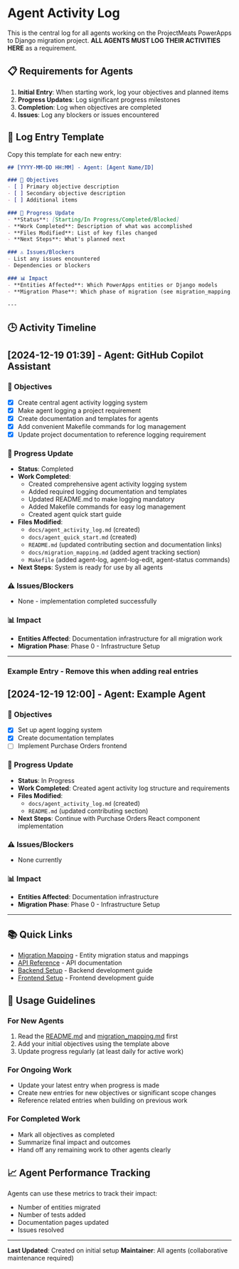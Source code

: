 # Agent Activity Log

This is the central log for all agents working on the ProjectMeats PowerApps to Django migration project. **ALL AGENTS MUST LOG THEIR ACTIVITIES HERE** as a requirement.

## 📋 Requirements for Agents

1. **Initial Entry**: When starting work, log your objectives and planned items
2. **Progress Updates**: Log significant progress milestones
3. **Completion**: Log when objectives are completed
4. **Issues**: Log any blockers or issues encountered

## 📝 Log Entry Template

Copy this template for each new entry:

```markdown
## [YYYY-MM-DD HH:MM] - Agent: [Agent Name/ID]

### 🎯 Objectives
- [ ] Primary objective description
- [ ] Secondary objective description
- [ ] Additional items

### 🔄 Progress Update
- **Status**: [Starting/In Progress/Completed/Blocked]
- **Work Completed**: Description of what was accomplished
- **Files Modified**: List of key files changed
- **Next Steps**: What's planned next

### ⚠️ Issues/Blockers
- List any issues encountered
- Dependencies or blockers

### 📊 Impact
- **Entities Affected**: Which PowerApps entities or Django models
- **Migration Phase**: Which phase of migration (see migration_mapping.md)

---
```

## 🕒 Activity Timeline

<!-- AGENTS: Add your entries below this line in reverse chronological order (newest first) -->

## [2024-12-19 01:39] - Agent: GitHub Copilot Assistant

### 🎯 Objectives
- [x] Create central agent activity logging system
- [x] Make agent logging a project requirement
- [x] Create documentation and templates for agents
- [x] Add convenient Makefile commands for log management
- [x] Update project documentation to reference logging requirement

### 🔄 Progress Update
- **Status**: Completed
- **Work Completed**: 
  - Created comprehensive agent activity logging system
  - Added required logging documentation and templates
  - Updated README.md to make logging mandatory
  - Added Makefile commands for easy log management
  - Created agent quick start guide
- **Files Modified**: 
  - `docs/agent_activity_log.md` (created)
  - `docs/agent_quick_start.md` (created)
  - `README.md` (updated contributing section and documentation links)
  - `docs/migration_mapping.md` (added agent tracking section)
  - `Makefile` (added agent-log, agent-log-edit, agent-status commands)
- **Next Steps**: System is ready for use by all agents

### ⚠️ Issues/Blockers
- None - implementation completed successfully

### 📊 Impact
- **Entities Affected**: Documentation infrastructure for all migration work
- **Migration Phase**: Phase 0 - Infrastructure Setup

---

### Example Entry - Remove this when adding real entries

## [2024-12-19 12:00] - Agent: Example Agent

### 🎯 Objectives
- [x] Set up agent logging system
- [x] Create documentation templates
- [ ] Implement Purchase Orders frontend

### 🔄 Progress Update
- **Status**: In Progress
- **Work Completed**: Created agent activity log structure and requirements
- **Files Modified**: 
  - `docs/agent_activity_log.md` (created)
  - `README.md` (updated contributing section)
- **Next Steps**: Continue with Purchase Orders React component implementation

### ⚠️ Issues/Blockers
- None currently

### 📊 Impact
- **Entities Affected**: Documentation infrastructure
- **Migration Phase**: Phase 0 - Infrastructure Setup

---

<!-- END EXAMPLE -->

## 📚 Quick Links

- [Migration Mapping](./migration_mapping.md) - Entity migration status and mappings
- [API Reference](./api_reference.md) - API documentation
- [Backend Setup](./backend_setup.md) - Backend development guide
- [Frontend Setup](./frontend_setup.md) - Frontend development guide

## 🔧 Usage Guidelines

### For New Agents
1. Read the [README.md](../README.md) and [migration_mapping.md](./migration_mapping.md) first
2. Add your initial objectives using the template above
3. Update progress regularly (at least daily for active work)

### For Ongoing Work
- Update your latest entry when progress is made
- Create new entries for new objectives or significant scope changes
- Reference related entries when building on previous work

### For Completed Work
- Mark all objectives as completed
- Summarize final impact and outcomes
- Hand off any remaining work to other agents clearly

## 📈 Agent Performance Tracking

Agents can use these metrics to track their impact:
- Number of entities migrated
- Number of tests added
- Documentation pages updated
- Issues resolved

---

**Last Updated**: Created on initial setup
**Maintainer**: All agents (collaborative maintenance required)